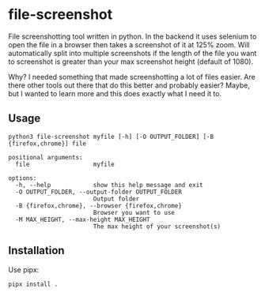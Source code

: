 # file-screenshot

File screenshotting tool written in python. In the backend it uses selenium to open the file in a browser then takes a screenshot of it at 125% zoom. Will automatically split into multiple screenshots if the length of the file you want to screenshot is greater than your max screenshot height (default of 1080).

Why? I needed something that made screenshotting a lot of files easier. Are there other tools out there that do this better and probably easier? Maybe, but I wanted to learn more and this does exactly what I need it to.

## Usage

```
python3 file-screenshot myfile [-h] [-O OUTPUT_FOLDER] [-B {firefox,chrome}] file

positional arguments:
  file                  myfile

options:
  -h, --help            show this help message and exit
  -O OUTPUT_FOLDER, --output-folder OUTPUT_FOLDER
                        Output folder
  -B {firefox,chrome}, --browser {firefox,chrome}
                        Browser you want to use
  -M MAX_HEIGHT, --max-height MAX_HEIGHT
                        The max height of your screenshot(s)
```

## Installation

Use pipx:

```
pipx install .
```
